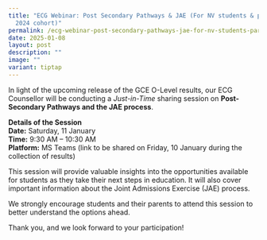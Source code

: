 ```yaml
---
title: "ECG Webinar: Post Secondary Pathways & JAE (For NV students & parents –
  2024 cohort)"
permalink: /ecg-webinar-post-secondary-pathways-jae-for-nv-students-parents-2024-cohort/
date: 2025-01-08
layout: post
description: ""
image: ""
variant: tiptap
---
```

<p>In light of the upcoming release of the GCE O-Level results, our ECG Counsellor
will be conducting a <em>Just-in-Time</em> sharing session on <strong>Post-Secondary Pathways and the JAE process</strong>.</p>
<p><strong>Details of the Session</strong>
<br><strong>Date:</strong> Saturday, 11 January
<br><strong>Time:</strong> 9:30 AM – 10:30 AM
<br><strong>Platform:</strong> MS Teams (link to be shared on Friday, 10 January
during the collection of results)</p>
<p>This session will provide valuable insights into the opportunities available
for students as they take their next steps in education. It will also cover
important information about the Joint Admissions Exercise (JAE) process.</p>
<p>We strongly encourage students and their parents to attend this session
to better understand the options ahead.</p>
<p>Thank you, and we look forward to your participation!</p>